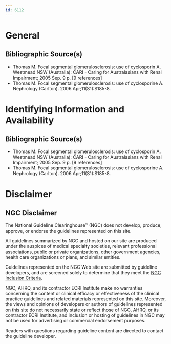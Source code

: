 ```yaml
---
id: 6112
---
```


# General

## Bibliographic Source(s)

- Thomas M. Focal segmental glomerulosclerosis: use of cyclosporin A. Westmead NSW (Australia): CARI - Caring for Australasians with Renal Impairment; 2005 Sep. 9 p. [9 references]
- Thomas M. Focal segmental glomerulosclerosis: use of cyclosporine A. Nephrology (Carlton). 2006 Apr;11(S1):S185-8.

# Identifying Information and Availability

## Bibliographic Source(s)

- Thomas M. Focal segmental glomerulosclerosis: use of cyclosporin A. Westmead NSW (Australia): CARI - Caring for Australasians with Renal Impairment; 2005 Sep. 9 p. [9 references]
- Thomas M. Focal segmental glomerulosclerosis: use of cyclosporine A. Nephrology (Carlton). 2006 Apr;11(S1):S185-8.

# Disclaimer

## NGC Disclaimer

The National Guideline Clearinghouse™ (NGC) does not develop, produce, approve, or endorse the guidelines represented on this site.

All guidelines summarized by NGC and hosted on our site are produced under the auspices of medical specialty societies, relevant professional associations, public or private organizations, other government agencies, health care organizations or plans, and similar entities.

Guidelines represented on the NGC Web site are submitted by guideline developers, and are screened solely to determine that they meet the [NGC Inclusion Criteria](/help-and-about/summaries/inclusion-criteria).

NGC, AHRQ, and its contractor ECRI Institute make no warranties concerning the content or clinical efficacy or effectiveness of the clinical practice guidelines and related materials represented on this site. Moreover, the views and opinions of developers or authors of guidelines represented on this site do not necessarily state or reflect those of NGC, AHRQ, or its contractor ECRI Institute, and inclusion or hosting of guidelines in NGC may not be used for advertising or commercial endorsement purposes.

Readers with questions regarding guideline content are directed to contact the guideline developer.

